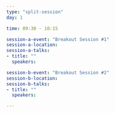 ```yaml
---
type: "split-session"
day: 1

time: 09:30 - 10:15

session-a-event: "Breakout Session #1"
session-a-location:
session-a-talks:
- title: ""
  speakers:

session-b-event: "Breakout Session #2"
session-b-location:
session-b-talks:
- title: ""
  speakers:

---
```

